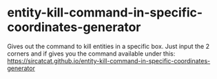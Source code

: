 # entity-kill-command-in-specific-coordinates-generator
Gives out the command to kill entities in a specific box. Just input the 2 corners and if gives you the command
available under this: https://sircatcat.github.io/entity-kill-command-in-specific-coordinates-generator
